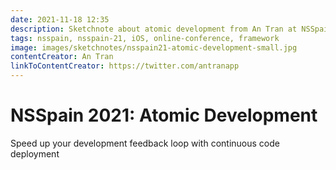 ```yaml
---
date: 2021-11-18 12:35
description: Sketchnote about atomic development from An Tran at NSSpain 2021
tags: nsspain, nsspain-21, iOS, online-conference, framework
image: images/sketchnotes/nsspain21-atomic-development-small.jpg
contentCreator: An Tran
linkToContentCreator: https://twitter.com/antranapp
---
```


# NSSpain 2021: Atomic Development

Speed up your development feedback loop with continuous code deployment
